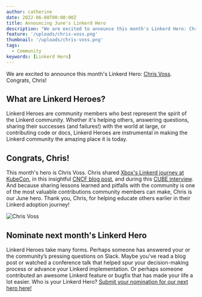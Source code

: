 ```yaml
---
author: catherine
date: 2022-06-08T00:00:00Z
title: Announcing June's Linkerd Hero
description: "We are excited to announce this month's Linkerd Hero: Chris Voss. Congrats, Chris!"
feature: '/uploads/chris-voss.png'
thumbnail: '/uploads/chris-voss.png'
tags:
  - Community
keywords: [Linkerd Hero]
---
```


We are excited to announce this month's Linkerd Hero:
[Chris Voss](https://www.linkedin.com/in/christopher-voss-99161111/).
Congrats, Chris!

## What are Linkerd Heroes?

Linkerd Heroes are community members who best represent the spirit of the
Linkerd community. Whether it's helping others, answering questions,
sharing their successes (and failures!) with the world at large, or
contributing code or docs, Linkerd Heroes are instrumental in making the
Linkerd community the amazing place it is today.

## Congrats, Chris!

This month's hero is Chris Voss. Chris shared
[Xbox's Linkerd journey at KubeCon](https://buoyant.io/media/how-xboxc-cloud-gaming-secures-22k-pods-with-linkerd/),
in this insightful
[CNCF blog post](https://www.cncf.io/blog/2022/05/10/service-mesh-at-scale-how-xbox-cloud-gaming-secures-22k-pods-with-linkerd/),
and during this
[CUBE interview](https://siliconangle.com/2022/05/24/microsoft-turns-to-linkerd-cluster-management-for-delivery-of-xbox-cloud-gaming-services-kubecon/).
And because sharing lessons learned and pitfalls with the community is
one of the most valuable contributions community members can make,
Chris is our June hero. Thank you, Chris, for helping educate others
earlier in their Linkerd adoption journey!

![Chris Voss](/uploads/chris-voss.png)

## Nominate next month's Linkerd Hero

Linkerd Heroes take many forms. Perhaps someone has answered your or the
community’s pressing questions on Slack. Maybe you've read a blog post
or watched a conference talk that helped spur your decision-making
process or advance your Linkerd implementation. Or perhaps someone
contributed an awesome Linkerd feature or bugfix that has made your life
a lot easier. Who is your Linkerd Hero?
[Submit your nomination for our next hero here!](https://docs.google.com/forms/d/e/1FAIpQLSfNv--UnbbZSzW7J3SbREIMI-HaooyX9im8yLIGB7M_LKT_Fw/viewform?usp=sf_link)
